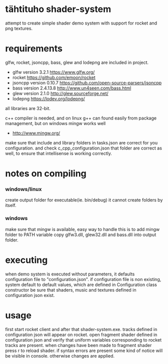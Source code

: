 # tähtituho shader-system
attempt to create simple shader demo system with support for rocket and png textures. 

# requirements
glfw, rocket, jsoncpp, bass, glew and lodepng are included in project.

- glfw version 3.2.1 https://www.glfw.org/
- rocket https://github.com/emoon/rocket
- jsoncpp version 0.10.7 https://github.com/open-source-parsers/jsoncpp
- bass version 2.4.13.8 http://www.un4seen.com/bass.html
- glew version 2.1.0 http://glew.sourceforge.net/
- lodepng https://lodev.org/lodepng/

all libraries are 32-bit.

c++ compiler is needed, and on linux g++ can found easily from package management, but on windows mingw works well
- http://www.mingw.org/
 
make sure that include and library folders in tasks.json are correct for you configuration. and check c_cpp_configuration.json that folder are correct as well, to ensure that intellisense is working correctly.
  
# notes on compiling
### windows/linux
create output folder for executable(ie. bin/debug) it cannot create folders by itself.

### windows
make sure that mingw is available, easy way to handle this is to add mingw folder to PATH variable
copy glfw3.dll, glew32.dll and bass.dll into output folder.

# executing
when demo system is executed without parameters, it defaults configuration file to "configuration.json".
if configuration file is non existing, system default to default values, which are defined in Configuration class constructor
be sure that shaders, music and textures defined in configuration json exist.

# usage
first start rocket client and after that shader-system.exe. tracks defined in configuration json will appear on rocket. open fragment shader defined in configuration json and verify that uniform variables corresponding to rocket tracks are present. when changes have been made to fragment shader press r to reload shader. if syntax errors are present some kind of notice will be visible in console. otherwise changes are applied.
